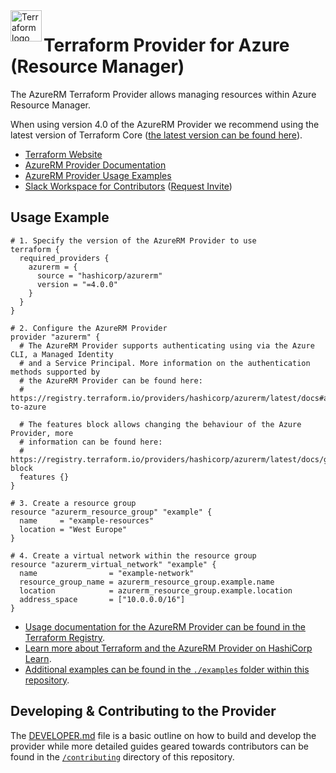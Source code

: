 <a href="https://terraform.io">
    <img src=".github/tf.png" alt="Terraform logo" title="Terraform" align="left" height="50" />
</a>

# Terraform Provider for Azure (Resource Manager)

The AzureRM Terraform Provider allows managing resources within Azure Resource Manager.

When using version 4.0 of the AzureRM Provider we recommend using the latest version of Terraform Core ([the latest version can be found here](https://developer.hashicorp.com/terraform/install)). 

* [Terraform Website](https://www.terraform.io)
* [AzureRM Provider Documentation](https://registry.terraform.io/providers/hashicorp/azurerm/latest/docs)
* [AzureRM Provider Usage Examples](https://github.com/hashicorp/terraform-provider-azurerm/tree/main/examples)
* [Slack Workspace for Contributors](https://terraform-azure.slack.com) ([Request Invite](https://join.slack.com/t/terraform-azure/shared_invite/enQtNDMzNjQ5NzcxMDc3LWNiY2ZhNThhNDgzNmY0MTM0N2MwZjE4ZGU0MjcxYjUyMzRmN2E5NjZhZmQ0ZTA1OTExMGNjYzA4ZDkwZDYxNDE))

## Usage Example

```hcl
# 1. Specify the version of the AzureRM Provider to use
terraform {
  required_providers {
    azurerm = {
      source = "hashicorp/azurerm"
      version = "=4.0.0"
    }
  }
}

# 2. Configure the AzureRM Provider
provider "azurerm" {
  # The AzureRM Provider supports authenticating using via the Azure CLI, a Managed Identity
  # and a Service Principal. More information on the authentication methods supported by
  # the AzureRM Provider can be found here:
  # https://registry.terraform.io/providers/hashicorp/azurerm/latest/docs#authenticating-to-azure

  # The features block allows changing the behaviour of the Azure Provider, more
  # information can be found here:
  # https://registry.terraform.io/providers/hashicorp/azurerm/latest/docs/guides/features-block
  features {}
}

# 3. Create a resource group
resource "azurerm_resource_group" "example" {
  name     = "example-resources"
  location = "West Europe"
}

# 4. Create a virtual network within the resource group
resource "azurerm_virtual_network" "example" {
  name                = "example-network"
  resource_group_name = azurerm_resource_group.example.name
  location            = azurerm_resource_group.example.location
  address_space       = ["10.0.0.0/16"]
}
```

* [Usage documentation for the AzureRM Provider can be found in the Terraform Registry](https://registry.terraform.io/providers/hashicorp/azurerm/latest/docs).
* [Learn more about Terraform and the AzureRM Provider on HashiCorp Learn](https://learn.hashicorp.com/collections/terraform/azure-get-started).
* [Additional examples can be found in the `./examples` folder within this repository](https://github.com/hashicorp/terraform-provider-azurerm/tree/main/examples).

## Developing & Contributing to the Provider

The [DEVELOPER.md](DEVELOPER.md) file is a basic outline on how to build and develop the provider while more detailed guides geared towards contributors can be found in the [`/contributing`](https://github.com/hashicorp/terraform-provider-azurerm/tree/main/contributing) directory of this repository.
